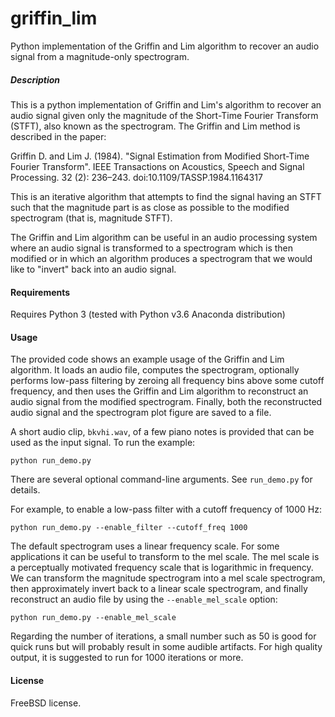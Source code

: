 # griffin_lim
Python implementation of the Griffin and Lim algorithm to recover an audio signal from a magnitude-only spectrogram.

##### Description

This is a python implementation of Griffin and Lim's algorithm to recover an audio signal given only the magnitude of the Short-Time Fourier Transform (STFT), also known as the spectrogram. The Griffin and Lim method is described in the paper:

Griffin D. and Lim J. (1984). "Signal Estimation from Modified Short-Time Fourier Transform". IEEE Transactions on Acoustics, Speech and Signal Processing. 32 (2): 236–243. doi:10.1109/TASSP.1984.1164317

This is an iterative algorithm that attempts to find the signal having an STFT such that the magnitude part is as close as possible to the modified spectrogram (that is, magnitude STFT).

The Griffin and Lim algorithm can be useful in an audio processing system where an audio signal is transformed to a spectrogram which is then modified or in which an algorithm produces a spectrogram that we would like to "invert" back into an audio signal.

#### Requirements

Requires Python 3 (tested with Python v3.6 Anaconda distribution)

#### Usage

The provided code shows an example usage of the Griffin and Lim algorithm. It loads an audio file, computes the spectrogram, optionally performs low-pass filtering by zeroing all frequency bins above some cutoff frequency, and then uses the Griffin and Lim algorithm to reconstruct an audio signal from the modified spectrogram. Finally, both the reconstructed audio signal and the spectrogram plot figure are saved to a file.

A short audio clip, `bkvhi.wav`,  of a few piano notes is provided that can be used as the input signal. To run the example:

```
python run_demo.py
```

There are several optional command-line arguments. See `run_demo.py` for details.

For example, to enable a low-pass filter with a cutoff frequency of 1000 Hz:

```
python run_demo.py --enable_filter --cutoff_freq 1000
```

The default spectrogram uses a linear frequency scale. For some applications it can be useful to transform to the mel scale. The mel scale is a perceptually motivated frequency scale that is logarithmic in frequency. We can transform the magnitude spectrogram into a mel scale spectrogram, then approximately invert back to a linear scale spectrogram, and finally reconstruct an audio file by using the `--enable_mel_scale` option:

```
python run_demo.py --enable_mel_scale
```

Regarding the number of iterations, a small number such as 50 is good for quick runs but will probably result in some audible artifacts. For high quality output, it is suggested to run for 1000 iterations or more.

#### License

FreeBSD license.
